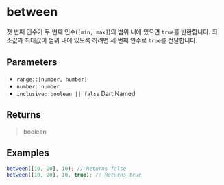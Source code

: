 # between <Lang dart js />

첫 번째 인수가 두 번째 인수(`[min, max]`)의 범위 내에 있으면 `true`를 반환합니다. 최소값과 최대값이 범위 내에 있도록 하려면 세 번째 인수로 `true`를 전달합니다.

## Parameters

- `range::[number, number]`
- `number::number`
- `inclusive::boolean || false` <span class="named">Dart:Named</span>

## Returns

> boolean

## Examples

```javascript
between([10, 20], 10); // Returns false
between([10, 20], 10, true); // Returns true
```

